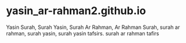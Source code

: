 # yasin_ar-rahman2.github.io
Yasin Surah, Surah Yasin, Surah Ar Rahman, Ar Rahman Surah, surah ar rahman, surah yasin, surah yasin tafsirs. surah ar rahman tafirs
